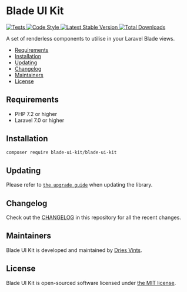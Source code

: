 # Blade UI Kit

<a href="https://github.com/blade-ui-kit/blade-ui-kit/actions?query=workflow%3ATests">
    <img src="https://github.com/blade-ui-kit/blade-ui-kit/workflows/Tests/badge.svg" alt="Tests">
</a>
<a href="https://github.com/blade-ui-kit/blade-ui-kit/actions?query=workflow%3A%22Code+Style%22">
    <img src="https://github.com/blade-ui-kit/blade-ui-kit/workflows/Code%20Style/badge.svg" alt="Code Style">
</a>
<a href="https://packagist.org/packages/blade-ui-kit/blade-ui-kit">
    <img src="https://poser.pugx.org/blade-ui-kit/blade-ui-kit/v/stable.svg" alt="Latest Stable Version">
</a>
<a href="https://packagist.org/packages/blade-ui-kit/blade-ui-kit">
    <img src="https://poser.pugx.org/blade-ui-kit/blade-ui-kit/d/total.svg" alt="Total Downloads">
</a>

A set of renderless components to utilise in your Laravel Blade views.

- [Requirements](#requirements)
- [Installation](#installation)
- [Updating](#updating)
- [Changelog](#changelog)
- [Maintainers](#maintainers)
- [License](#license)

## Requirements

- PHP 7.2 or higher
- Laravel 7.0 or higher

## Installation

```bash
composer require blade-ui-kit/blade-ui-kit
```

## Updating

Please refer to [`the upgrade guide`](UPGRADE.md) when updating the library.

## Changelog

Check out the [CHANGELOG](CHANGELOG.md) in this repository for all the recent changes.

## Maintainers

Blade UI Kit is developed and maintained by [Dries Vints](https://driesvints.com).

## License

Blade UI Kit is open-sourced software licensed under [the MIT license](LICENSE.md).
